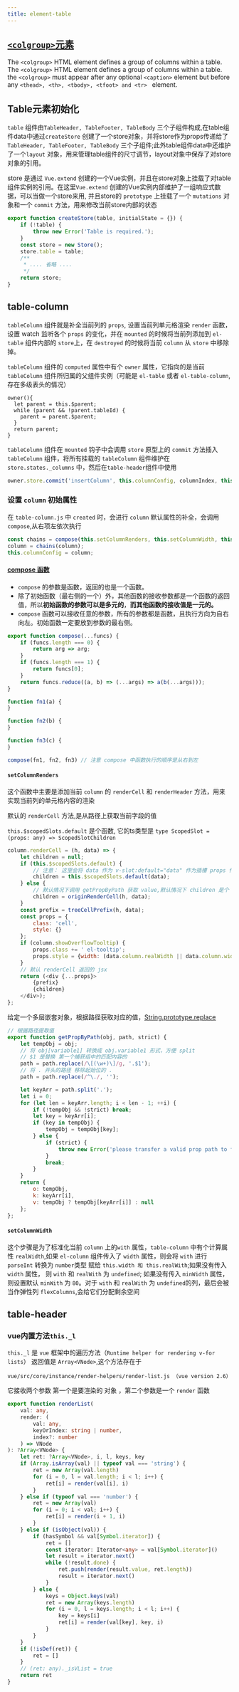 ```yaml
---
title: element-table
---
```


## [`<colgroup>`元素](https://developer.mozilla.org/en-US/docs/Web/HTML/Element/colgroup)

The `<colgroup>` HTML element defines a group of columns within a table. The `<colgroup>` HTML element defines a group
of columns within a table. the `<colgroup>` must appear after any optional `<caption>` element but before
any `<thead>, <th>, <tbody>, <tfoot> and <tr> ` element.

## Table元素初始化

`table` 组件由`TableHeader, TableFooter, TableBody` 三个子组件构成,在table组件data中通过`createStore`
创建了一个store对象，并将store作为props传递给了`TableHeader, TableFooter, TableBody` 三个子组件;此外table组件data中还维护了一个`layout`
对象，用来管理table组件的尺寸调节，layout对象中保存了对store对象的引用。

store 是通过 `Vue.extend` 创建的一个Vue实例，并且在store对象上挂载了对table组件实例的引用。在这里`Vue.extend`
创建的Vue实例内部维护了一组响应式数据，可以当做一个store来用, 并且store的 `prototype` 上挂载了一个 `mutations` 对象和一个 `commit` 方法，用来修改当前store内部的状态

```js
export function createStore(table, initialState = {}) {
    if (!table) {
        throw new Error('Table is required.');
    }
    const store = new Store();
    store.table = table;
    /**
     * .... 省略 ....
     */
    return store;
}
```

## table-column

`tableColumn` 组件就是补全当前列的 `props`, 设置当前列单元格渲染 `render` 函数，设置 watch 监听各个 `props` 的变化，并在 `mounted` 的时候将当前列添加到 `el-table`
组件内部的 `store`上，在 `destroyed` 的时候将当前 `column` 从 `store` 中移除掉。

`tableColumn` 组件的 `computed` 属性中有个 `owner` 属性，它指向的是当前 `tableColumn` 组件所归属的父组件实例（可能是 `el-table` 或者 `el-table-column`,
存在多级表头的情况）

```text
owner(){
  let parent = this.$parent;
  while (parent && !parent.tableId) {
    parent = parent.$parent;
  }
  return parent;
}
```

`tableColumn` 组件在 `mounted` 钩子中会调用 `store` 原型上的 `commit` 方法插入 `tableColumn` 组件，将所有挂载的 `tableColumn`
组件维护在`store.states._columns` 中，然后在`table-header`组件中使用

```js
owner.store.commit('insertColumn', this.columnConfig, columnIndex, this.isSubColumn ? parent.columnConfig : null);
```

### 设置 `column` 初始属性

在 `table-column.js` 中 `created` 时，会进行 `column` 默认属性的补全，会调用 `compose`,从右项左依次执行

```js
const chains = compose(this.setColumnRenders, this.setColumnWidth, this.setColumnForcedProps);
column = chains(column);
this.columnConfig = column;
```

#### [compose 函数](https://github.com/reduxjs/redux/blob/master/src/compose.js)

- `compose` 的参数是函数，返回的也是一个函数。
- 除了初始函数（最右侧的一个）外，其他函数的接收参数都是一个函数的返回值，所以**初始函数的参数可以是多元的**，**而其他函数的接收值是一元的。**
- `compose` 函数可以接收任意的参数，所有的参数都是函数，且执行方向为自右向左。初始函数一定要放到参数的最右侧。

```js
export function compose(...funcs) {
    if (funcs.length === 0) {
        return arg => arg;
    }
    if (funcs.length === 1) {
        return funcs[0];
    }
    return funcs.reduce((a, b) => (...args) => a(b(...args)));
}

function fn1(a) {
}

function fn2(b) {
}

function fn3(c) {
}

compose(fn1, fn2, fn3) // 注意 compose 中函数执行的顺序是从右到左
```

#### `setColumnRenders`

这个函数中主要是添加当前 `column` 的 `renderCell` 和 `renderHeader` 方法，用来实现当前列的单元格内容的渲染

默认的 `renderCell` 方法,是从路径上获取当前字段的值

`this.$scopedSlots.default` 是个函数, 它的ts类型是 `type ScopedSlot = (props: any) => ScopedSlotChildren`

```js
column.renderCell = (h, data) => {
    let children = null;
    if (this.$scopedSlots.default) {
        // 注意： 这里会将 data 作为 v-slot:default="data" 作为插槽 props 传入
        children = this.$scopedSlots.default(data);
    } else {
        // 默认情况下调用 getPropByPath 获取 value,默认情况下 children 是个 primitive value
        children = originRenderCell(h, data);
    }
    const prefix = treeCellPrefix(h, data);
    const props = {
        class: 'cell',
        style: {}
    };
    if (column.showOverflowTooltip) {
        props.class += ' el-tooltip';
        props.style = {width: (data.column.realWidth || data.column.width) - 1 + 'px'};
    }
    // 默认 renderCell 返回的 jsx
    return (<div {...props}>
        {prefix}
        {children}
    </div>);
};
```

给定一个多层嵌套对象，根据路径获取对应的值，[String.prototype.replace](https://developer.mozilla.org/zh-CN/docs/Web/JavaScript/Reference/Global_Objects/String/replace)

```js
// 根据路径提取值
export function getPropByPath(obj, path, strict) {
    let tempObj = obj;
    // 将 obj[variable1] 转换成 obj.variable1 形式，方便 split
    // $1 是替换 第一个捕获组中的匹配内容的
    path = path.replace(/\[(\w+)\]/g, '.$1');
    // 将 . 开头的路径 移除起始位的 .
    path = path.replace(/^\./, '');

    let keyArr = path.split('.');
    let i = 0;
    for (let len = keyArr.length; i < len - 1; ++i) {
        if (!tempObj && !strict) break;
        let key = keyArr[i];
        if (key in tempObj) {
            tempObj = tempObj[key];
        } else {
            if (strict) {
                throw new Error('please transfer a valid prop path to form item!');
            }
            break;
        }
    }
    return {
        o: tempObj,
        k: keyArr[i],
        v: tempObj ? tempObj[keyArr[i]] : null
    };
};

```

#### `setColumnWidth`

这个步骤是为了标准化当前 `column` 上的`with` 属性，`table-column` 中有个计算属性 `realWidth`,如果 `el-column` 组件传入了 `width` 属性，则会将 `with`
进行 `parseInt` 转换为 `number`类型 赋给 `this.width 和 this.realWith`;如果没有传入 `width` 属性， 则 `with` 和 `realWith` 为 `undefined`;
如果没有传入 `minWidth` 属性，则设置默认 `minWith` 为 `80`。对于 `with` 和 `realWith` 为 `undefined`的列，最后会被当作弹性列 `flexColumns`,会给它们分配剩余空间

## table-header

### vue内置方法`this._l`

`this._l` 是 `vue` 框架中的遍历方法（`Runtime helper for rendering v-for lists`） 返回值是 `Array<VNode>`,这个方法存在于

`vue/src/core/instance/render-helpers/render-list.js （vue version 2.6）`

它接收两个参数 第一个是要渲染的 对象 ，第二个参数是一个 `render` 函数

```ts
export function renderList(
    val: any,
    render: (
        val: any,
        keyOrIndex: string | number,
        index?: number
    ) => VNode
): ?Array<VNode> {
    let ret: ?Array<VNode>, i, l, keys, key
    if (Array.isArray(val) || typeof val === 'string') {
        ret = new Array(val.length)
        for (i = 0, l = val.length; i < l; i++) {
            ret[i] = render(val[i], i)
        }
    } else if (typeof val === 'number') {
        ret = new Array(val)
        for (i = 0; i < val; i++) {
            ret[i] = render(i + 1, i)
        }
    } else if (isObject(val)) {
        if (hasSymbol && val[Symbol.iterator]) {
            ret = []
            const iterator: Iterator<any> = val[Symbol.iterator]()
            let result = iterator.next()
            while (!result.done) {
                ret.push(render(result.value, ret.length))
                result = iterator.next()
            }
        } else {
            keys = Object.keys(val)
            ret = new Array(keys.length)
            for (i = 0, l = keys.length; i < l; i++) {
                key = keys[i]
                ret[i] = render(val[key], key, i)
            }
        }
    }
    if (!isDef(ret)) {
        ret = []
    }
    // (ret: any)._isVList = true
    return ret
}
```
